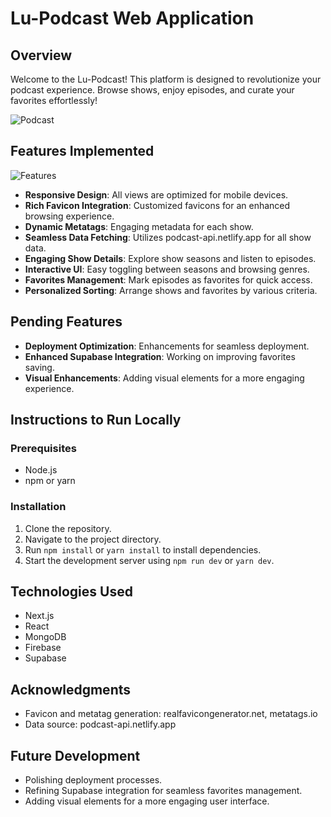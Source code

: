 # Lu-Podcast Web Application

## Overview
Welcome to the Lu-Podcast! This platform is designed to revolutionize your podcast experience. Browse shows, enjoy episodes, and curate your favorites effortlessly!

![Podcast](https://i.pinimg.com/originals/36/bc/c2/36bcc2de316834d6ae3ce370baf166a0.gif)

## Features Implemented
![Features](https://github.com/MOSOBELULU/PodcastApp/blob/main/Screenshot%202023-12-08%20115341.png?raw=true)

- **Responsive Design**: All views are optimized for mobile devices.
- **Rich Favicon Integration**: Customized favicons for an enhanced browsing experience.
- **Dynamic Metatags**: Engaging metadata for each show.
- **Seamless Data Fetching**: Utilizes podcast-api.netlify.app for all show data.
- **Engaging Show Details**: Explore show seasons and listen to episodes.
- **Interactive UI**: Easy toggling between seasons and browsing genres.
- **Favorites Management**: Mark episodes as favorites for quick access.
- **Personalized Sorting**: Arrange shows and favorites by various criteria.

## Pending Features
- **Deployment Optimization**: Enhancements for seamless deployment.
- **Enhanced Supabase Integration**: Working on improving favorites saving.
- **Visual Enhancements**: Adding visual elements for a more engaging experience.

## Instructions to Run Locally
### Prerequisites
- Node.js
- npm or yarn

### Installation
1. Clone the repository.
2. Navigate to the project directory.
3. Run `npm install` or `yarn install` to install dependencies.
4. Start the development server using `npm run dev` or `yarn dev`.

## Technologies Used
- Next.js
- React
- MongoDB
- Firebase
- Supabase

## Acknowledgments
- Favicon and metatag generation: realfavicongenerator.net, metatags.io
- Data source: podcast-api.netlify.app

## Future Development
- Polishing deployment processes.
- Refining Supabase integration for seamless favorites management.
- Adding visual elements for a more engaging user interface.

